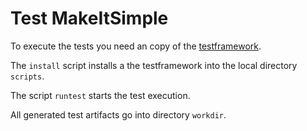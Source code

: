 # Test MakeItSimple

To execute the tests you need an copy of the [testframework](https://github.com/joergboe/runbtf).

The `install` script installs a the testframework into the local directory `scripts`.

The script `runtest` starts the test execution.

All generated test artifacts go into directory `workdir`.